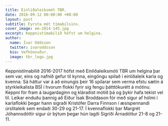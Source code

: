 ```yaml
---
title: Einliðaleiksmót TBR.
date: 2016-09-12 00:00:00 +00:00
layout: post
subtitle: Fyrsta mót tímabilsins.
cover_image: em-2014-145.jpg
excerpt: Keppnistímabilið hófst um helgina.
author:
  name: Ívar Oddsson
  twitter: ivaroddsson
  bio: Vefhönnuður.
  image: tbr_logo.jpg
---
```


Keppnistímabilið 2016-2017 hófst með Einliðaleiksmóti TBR um helgina þar sem var, eins og nafnið gefur til kynna, eingöngu spilað í einliðaleik karla og kvenna. Sá háttur var á að einungis þeir 16 spilarar sem verma efstu sætin á styrkleikalista BSÍ í hvorum flokki fyrir sig fengu þátttökurétt á mótinu. Keppni fór fram á laugardaginn og kláraðist mótið þá og þykir hafa tekist vel til. Leikar enduðu þannig að Eiður Ísak Broddason fór með sigur af hólmi í karlaflokki þegar hann sigraði Kristófer Darra Finnson í æsispennandi úrslitaleik sem endaði 30-29 og 21-17. Í kvennaflokki bar Margrét Jóhannsdóttir sigur úr býtum þegar hún lagði Sigríði Árnadóttur 21-8 og 21-11. 
